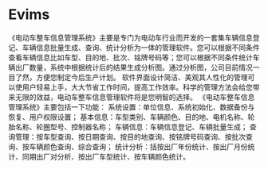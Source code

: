 # Evims
 《电动车整车信息管理系统》主要是专门为电动车行业而开发的一套集车辆信息登记、车辆信息批量生成、查询、统计分析为一体的管理软件。您可以根据不同条件查看车辆信息比如车型、目的地、批次、铭牌号码等；您可以根据不同条件统计车辆出厂数量，系统中根据统计后的结果生成分析图。通过分析图，公司目前情况一目了然，方便您制定今后生产计划。   软件界面设计简洁、美观其人性化的管理可以使用户轻易上手，大大节省工作时间，提高工作效率。科学的管理方法会给您带来无限的效益，电动车整车信息管理软件将是您明智的选择。  《电动车整车信息管理系统》主要包括一下功能：  系统设置：单位信息、系统初始化、数据备份与恢复、用户权限设置；  基本信息：车型类别、车辆颜色、目的地、电机名称、轮胎名称、轮圈型号、控制器名称；  车辆信息：车辆信息登记、车辆批量生成；  查询管理：按车型查询、按日期查询、按目的地查询、按铭牌号码查询、按批次查询、按车辆颜色查询、综合查询；  统计分析：括按出厂年份统计、按出厂月份统计、同期出厂对分析、按出厂车型统计、按车辆颜色统计。
